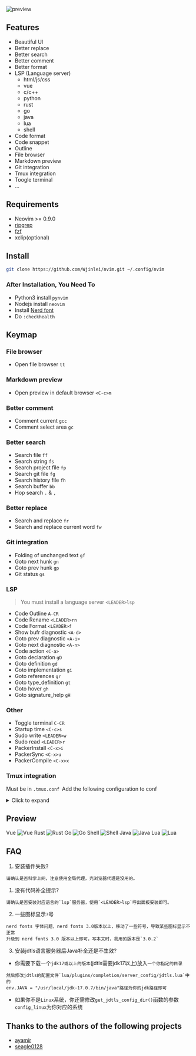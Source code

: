 ![preview](./screenshot/preview.png)

## Features
- Beautiful UI
- Better replace
- Better search
- Better comment
- Better format
- LSP (Language server)
  - html/js/css
  - vue
  - c/c++
  - python
  - rust
  - go
  - java
  - lua
  - shell
- Code format
- Code snappet
- Outline
- File browser
- Markdown preview
- Git integration
- Tmux integration
- Toogle terminal
- ...

## Requirements
- Neovim >= 0.9.0
- [ripgrep](https://github.com/BurntSushi/ripgrep)
- [fzf](https://github.com/junegunn/fzf)
- xclip(optional)

## Install
```sh
git clone https://github.com/Wjinlei/nvim.git ~/.config/nvim
```
### After Installation, You Need To
  - Python3 install `pynvim`
  - Nodejs install `neovim`
  - Install [Nerd font](https://www.nerdfonts.com/)
  - Do `:checkhealth`

## Keymap
### File browser
  - Open file browser `tt`
### Markdown preview
  - Open preview in default browser `<C-c>m` 
### Better comment
  - Comment current `gcc`
  - Comment select area `gc`
### Better search
  - Search file `ff`
  - Search string `fs`
  - Search project file `fp`
  - Search git file `fg`
  - Search history file `fh`
  - Search buffer `bb`
  - Hop search `.` & `,`
### Better replace
  - Search and replace `fr`
  - Search and replace current word `fw`
### Git integration
  - Folding of unchanged text `gf`
  - Goto next hunk `gn`
  - Goto prev hunk `gp`
  - Git status `gs`
### LSP
> You must install a language server `<LEADER>lsp`
  - Code Outline `A-CR`
  - Code Rename `<LEADER>rn`
  - Code Format `<LEADER>f`
  - Show bufr diagnostic `<A-d>`
  - Goto prev diagnostic `<A-i>`
  - Goto next diagnostic `<A-n>`
  - Code action `<C-a>`
  - Goto declaration `gD`
  - Goto definition `gd`
  - Goto implementation `gi`
  - Goto references `gr`
  - Goto type_definition `gt`
  - Goto hover `gh`
  - Goto signature_help `gH`
### Other
  - Toggle terminal `C-CR`
  - Startup time `<C-c>s`
  - Sudo write `<LEADER>w`
  - Sudo read `<LEADER>r`
  - PackerInstall `<C-x>i`
  - PackerSync `<C-x>u`
  - PackerCompile `<C-x>x`

### Tmux integration 
Must be in `.tmux.conf `Add the following configuration to conf

<details>
  <summary>Click to expand</summary>

```sh
is_vim="ps -o state= -o comm= -t '#{pane_tty}' | grep -iqE '^[^TXZ ]+ +(\\S+\\/)?g?(view|n?vim?x?)(diff)?$'"

bind-key -n 'M-h' if-shell "$is_vim" 'send-keys M-h' { if -F '#{pane_at_left}' '' 'select-pane -L' }
bind-key -n 'M-j' if-shell "$is_vim" 'send-keys M-j' { if -F '#{pane_at_bottom}' '' 'select-pane -D' }
bind-key -n 'M-k' if-shell "$is_vim" 'send-keys M-k' { if -F '#{pane_at_top}' '' 'select-pane -U' }
bind-key -n 'M-l' if-shell "$is_vim" 'send-keys M-l' { if -F '#{pane_at_right}' '' 'select-pane -R' }

bind-key -T copy-mode-vi 'M-h' if -F '#{pane_at_left}' '' 'select-pane -L'
bind-key -T copy-mode-vi 'M-j' if -F '#{pane_at_bottom}' '' 'select-pane -D'
bind-key -T copy-mode-vi 'M-k' if -F '#{pane_at_top}' '' 'select-pane -U'
bind-key -T copy-mode-vi 'M-l' if -F '#{pane_at_right}' '' 'select-pane -R'

bind -n 'Left' if-shell "$is_vim" 'send-keys Left' 'resize-pane -L 1'
bind -n 'Down' if-shell "$is_vim" 'send-keys Down' 'resize-pane -D 1'
bind -n 'Up' if-shell "$is_vim" 'send-keys Up' 'resize-pane -U 1'
bind -n 'Right' if-shell "$is_vim" 'send-keys Right' 'resize-pane -R 1'

bind-key -T copy-mode-vi Left resize-pane -L 1
bind-key -T copy-mode-vi Down resize-pane -D 1
bind-key -T copy-mode-vi Up resize-pane -U 1
bind-key -T copy-mode-vi Right resize-pane -R 1
```

</details>

## Preview
Vue
![Vue](./screenshot/preview_000.png)
Rust
![Rust](./screenshot/preview_001.png)
Go
![Go](./screenshot/preview_002.png)
Shell
![Shell](./screenshot/preview_003.png)
Java
![Java](./screenshot/preview_004.png)
Lua
![Lua](./screenshot/preview_005.png)

## FAQ
1. 安装插件失败?
```
请确认是否科学上网，注意使用全局代理，光浏览器代理是没用的。
```

1. 没有代码补全提示?
```
请确认是否安装对应语言的`lsp`服务器，使用`<LEADER>lsp`呼出面板安装即可。
```

2. 一些图标显示`?`号
```
nerd fonts 字体问题，nerd fonts 3.0版本以上，移动了一些符号，导致某些图标显示不正常
升级到 nerd fonts 3.0 版本以上即可，写本文时，我用的版本是`3.0.2`
```

3. 安装jdtls语言服务器后Java补全还是不生效?
- 你需要下载一个`jdk17或以上的版本`(jdtls需要jdk17以上)放入`一个你指定的目录`  
```
然后修改jdtls的配置文件`lua/plugins/completion/server_config/jdtls.lua`中的 
env.JAVA = "/usr/local/jdk-17.0.7/bin/java"路径为你的jdk路径即可  
```
- 如果你不是`Linux`系统，你还需修改`get_jdtls_config_dir()`函数的参数`config_linux`为你对应的系统

## Thanks to the authors of the following projects
- [ayamir](https://github.com/ayamir/nvimdots)
- [seagle0128](https://github.com/seagle0128/.emacs.d)
